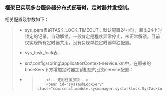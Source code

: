 ### 框架已实现多台服务器分布式部署时，定时器并发控制。

相关配置及参数如下：

> * sys\_para表的TASK\_LOCK\_TIMEOUT：默认配置24小时，超出24小时锁定的记录，自动解锁，一般肯定是程序异常停止，未正常解锁。目前仅实现所有定时器共用，没有实现单独定时器单独配置。
>
> * sys\_task\_lock表
>
> * src\config\spring\applicationContext-service.xm中，在原来的baseServ下方增加定时器加锁相应的业务service配置：
>
> * > ```
>   >     <!-- 定时任务加锁 -->
>   >     <bean id="sysTaskLockServ" class="com.cnnct.module.sysmanager.systasklock.SysTaskLockServImpl"/>
>   > ```



